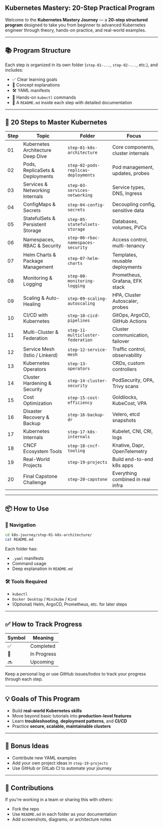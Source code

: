 

## Kubernetes Mastery: 20-Step Practical Program

Welcome to the **Kubernetes Mastery Journey** — a **20-step structured program** designed to take you from beginner to advanced Kubernetes engineer through theory, hands-on practice, and real-world examples.

---

## 📚 Program Structure

Each step is organized in its own folder (`step-01-...`, `step-02-...`, etc.), and includes:

* ✅ Clear learning goals
* 🧠 Concept explanations
* 🛠 YAML manifests
* 🧪 Hands-on `kubectl` commands
* 📝 A `README.md` inside each step with detailed documentation

---

## 🚀 20 Steps to Master Kubernetes

| Step | Topic                             | Folder                              | Focus                              |
| ---- | --------------------------------- | ----------------------------------- | ---------------------------------- |
| 01   | Kubernetes Architecture Deep Dive | `step-01-k8s-architecture`          | Core components, cluster internals |
| 02   | Pods, ReplicaSets & Deployments   | `step-02-pods-replicas-deployments` | Pod management, updates, probes    |
| 03   | Services & Networking Internals   | `step-03-services-networking`       | Service types, DNS, Ingress        |
| 04   | ConfigMaps & Secrets              | `step-04-config-secrets`            | Decoupling config, sensitive data  |
| 05   | StatefulSets & Persistent Storage | `step-05-statefulsets-storage`      | Databases, volumes, PVCs           |
| 06   | Namespaces, RBAC & Security       | `step-06-rbac-namespaces-security`  | Access control, multi-tenancy      |
| 07   | Helm Charts & Package Management  | `step-07-helm-charts`               | Templates, reusable deployments    |
| 08   | Monitoring & Logging              | `step-08-monitoring-logging`        | Prometheus, Grafana, EFK stack     |
| 09   | Scaling & Auto-Healing            | `step-09-scaling-autoscaling`       | HPA, Cluster Autoscaler, probes    |
| 10   | CI/CD with Kubernetes             | `step-10-cicd-pipelines`            | GitOps, ArgoCD, GitHub Actions     |
| 11   | Multi-Cluster & Federation        | `step-11-multicluster-federation`   | Cluster communication, failover    |
| 12   | Service Mesh (Istio / Linkerd)    | `step-12-service-mesh`              | Traffic control, observability     |
| 13   | Kubernetes Operators              | `step-13-operators`                 | CRDs, custom controllers           |
| 14   | Cluster Hardening & Security      | `step-14-cluster-security`          | PodSecurity, OPA, Trivy scans      |
| 15   | Cost Optimization                 | `step-15-cost-efficiency`           | Goldilocks, KubeCost, VPA          |
| 16   | Disaster Recovery & Backup        | `step-16-backup-dr`                 | Velero, etcd snapshots             |
| 17   | Kubernetes Internals              | `step-17-k8s-internals`             | Kubelet, CNI, CRI, logs            |
| 18   | CNCF Ecosystem Tools              | `step-18-cncf-tooling`              | Knative, Dapr, OpenTelemetry       |
| 19   | Real-World Projects               | `step-19-projects`                  | Build end-to-end k8s apps          |
| 20   | Final Capstone Challenge          | `step-20-capstone`                  | Everything combined in real infra  |

---

## 📦 How to Use

### 🧭 Navigation

```bash
cd k8s-journey/step-01-k8s-architecture/
cat README.md
```

Each folder has:

* `.yaml` manifests
* Command usage
* Deep explanation in `README.md`

### 🛠 Tools Required

* `kubectl`
* `Docker Desktop` / `Minikube` / `Kind`
* (Optional) Helm, ArgoCD, Prometheus, etc. for later steps

---

## ✅ How to Track Progress

| Symbol | Meaning     |
| ------ | ----------- |
| ✅      | Completed   |
| 🚧     | In Progress |
| 🔜     | Upcoming    |

Keep a personal log or use GitHub issues/todos to track your progress through each step.

---

## 💡 Goals of This Program

* Build **real-world Kubernetes skills**
* Move beyond basic tutorials into **production-level features**
* Learn **troubleshooting**, **deployment patterns**, and **CI/CD**
* Practice **secure, scalable, maintainable clusters**

---

## 🧠 Bonus Ideas

* Contribute new YAML examples
* Add your own project ideas in `step-19-projects`
* Use GitHub or GitLab CI to automate your journey

---

## 🤝 Contributions

If you're working in a team or sharing this with others:

* Fork the repo
* Use `README.md` in each folder as your documentation
* Add screenshots, diagrams, or architecture notes

